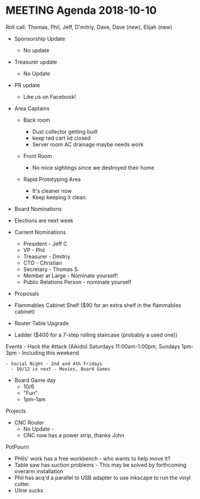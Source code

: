 MEETING Agenda 2018-10-10
==========================
Roll call: Thomas, Phil, Jeff, D'mitriy, Dave, Dave (new), Elijah (new)

- Sponsorship Update
  - No update
 
- Treasurer update  
  - No Update

- PR update
  - Like us on Facebook! 

- Area Captains
  - Back room
     - Dust collector getting built
     - keep red cart lid closed
     - Server room AC drainage maybe needs work

  - Front Room
    - No mice sightings since we destroyed their home

  - Rapid Prototyping Area
    - It's cleaner now
    - Keep keeping it clean.
    
 - Board Nominations
  - Elections are next week
  - Current Nominations
    - President - Jeff C
    - VP - Phil
    - Treasurer - Dmitriy
    - CTO - Christian
    - Secretary - Thomas S.
    - Member at Large - Nominate yourself!
    - Public Relations Person - nominate yourself
  
 - Proposals
  - Flammables Cabinet Shelf ($90 for an extra shelf in the flammables cabinet)
  - Router Table Upgrade
  - Ladder ($400 for a 7-step rolling staircase (probably a used one))


Events
    - Hack the Attack (Aikido)  Saturdays 11:00am-1:00pm, Sundays 1pm-3pm
      - Including this weekend

    - Social Night - 2nd and 4th Fridays
      - 10/12 is next - Movies, Board Games
 

   - Board Game day
     - 10/6 
     - "Fun"
     - 1pm-1am
  
Projects
 
  - CNC Router
    - No Update - 
    - CNC now has a power strip, thanks John

PotPourri
  - PHils' work has a free workbench - who wants to help move it?
  - Table saw has suction problems - This may be solved by forthcoming overarm installation
  - Phil has acq'd a parallel to USB adapter to use inkscape to run the vinyl cutter.
  - Uline sucks













